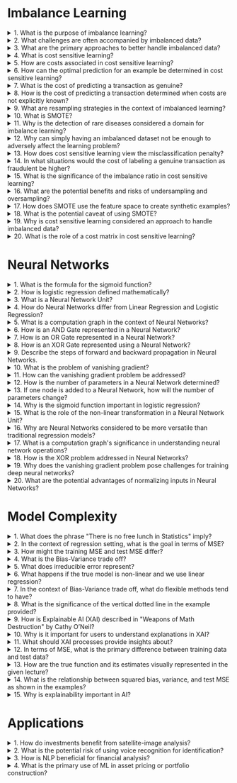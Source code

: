# Imbalance Learning
<details>
<summary>1. What is the purpose of imbalance learning?</summary>
Imbalance Learning is useful for domains where the number of examples for a class is skewed. For instance, in situations where the percentage of fraudulent transactions is around 0.02%. It addresses common issues in problems like claim prediction, default prediction, detection of rare diseases, and anomaly detection.
</details>

<details>
<summary>2. What challenges are often accompanied by imbalanced data?</summary>
a) Overall small size of minority class to learn from
b) Overlapping features between majority and minority class
c) Different clusters in minority label
</details>

<details>
<summary>3. What are the primary approaches to better handle imbalanced data?</summary>
Approaches include:
● Cost sensitive learning: Change the learning method to bias towards minority class
● Data level methods: Modify the training data to adjust the imbalance
</details>

<details>
<summary>4. What is cost sensitive learning?</summary>
In cost sensitive learning, the cost function of the learning method is modified. The penalty for mis-classification depends on the class and can be viewed as minimizing “conditional risk”. Costs are generally associated with classes.
</details>

<details>
<summary>5. How are costs associated in cost sensitive learning?</summary>
Costs can be defined using a cost matrix. For instance, labelling a fraudulent transaction as genuine will have a higher cost as opposed to labelling a genuine transaction as fraudulent.
</details>

<details>
<summary>6. How can the optimal prediction for an example be determined in cost sensitive learning?</summary>
Class that minimises the sum over all classes of the probability of a class times the cost associated with predicting another class. For binary classification, it involves calculations based on the cost matrix.
</details>

<details>
<summary>7. What is the cost of predicting a transaction as genuine?</summary>
It is the sum of the probability of the transaction being genuine multiplied by the correct classification cost plus the probability of the transaction being fraudulent multiplied by the incorrect classification cost.
</details>

<details>
<summary>8. How is the cost of predicting a transaction determined when costs are not explicitly known?</summary>
If the exact costs are unknown, the imbalance ratio can be used as a heuristic. The cost of a false negative is set to 1, and the cost of a false positive is set to the imbalance ratio.
</details>

<details>
<summary>9. What are resampling strategies in the context of imbalanced learning?</summary>
Resampling strategies involve modifying the dataset to reduce imbalance. The primary techniques include:
● Undersampling: Remove examples of the majority class
● Oversampling: Replicate or create new examples of the minority class
● Hybrid: Combine undersampling and oversampling methods
</details>

<details>
<summary>10. What is SMOTE?</summary>
SMOTE stands for Synthetic Minority Oversampling Technique. It creates new (synthetic) examples of the minority class by interpolating in the feature space. It involves randomly picking a positive example, finding its neighbors, and generating a new example between these instances. However, there's a caveat: it can aggregate specific clusters of the minority class.
</details>

<details>
<summary>11. Why is the detection of rare diseases considered a domain for imbalance learning?</summary>
The detection of rare diseases is an imbalanced learning domain because the instances of people having rare diseases (minority class) are significantly fewer than those not having them (majority class).
</details>

<details>
<summary>12. Why can simply having an imbalanced dataset not be enough to adversely affect the learning problem?</summary>
Imbalance in itself may not be sufficient to affect the learning adversely. Issues like a small size of the minority class to learn from, overlapping features between classes, and different clusters in the minority label can compound the problem.
</details>

<details>
<summary>13. How does cost sensitive learning view the misclassification penalty?</summary>
Cost sensitive learning views the misclassification penalty as minimizing “conditional risk”, where the penalty depends on the class being predicted.
</details>

<details>
<summary>14. In what situations would the cost of labeling a genuine transaction as fraudulent be higher?</summary>
Situations like sending a patient with a rare infectious disease home or labeling a fraudulent transaction as genuine would typically have higher costs associated with them due to the potential severe consequences.
</details>

<details>
<summary>15. What is the significance of the imbalance ratio in cost sensitive learning?</summary>
The imbalance ratio serves as a heuristic when exact costs are unknown. It helps determine the relative cost of false negatives to false positives based on the distribution of classes in the dataset.
</details>

<details>
<summary>16. What are the potential benefits and risks of undersampling and oversampling?</summary>
Undersampling can help in reducing the majority class to balance the dataset, but it might lead to loss of important information. Oversampling, on the other hand, can amplify the minority class, but there's a risk of overfitting to the minority class.
</details>

<details>
<summary>17. How does SMOTE use the feature space to create synthetic examples?</summary>
SMOTE operates in the feature space by randomly selecting a positive example, finding some of its neighbors, and generating a new synthetic example that lies between these instances.
</details>

<details>
<summary>18. What is the potential caveat of using SMOTE?</summary>
SMOTE can aggregate or overemphasize specific clusters of the minority class, which might not be representative of the true distribution.
</details>

<details>
<summary>19. Why is cost sensitive learning considered an approach to handle imbalanced data?</summary>
Cost sensitive learning biases the learning method towards the minority class by adjusting the misclassification penalties, making it suitable to handle datasets where one class is significantly underrepresented.
</details>

<details>
<summary>20. What is the role of a cost matrix in cost sensitive learning?</summary>
A cost matrix defines the costs associated with predicting one class when the true class is another. It helps quantify the penalties associated with different types of misclassifications.
</details>

# Neural Networks

<details>
<summary>1. What is the formula for the sigmoid function?</summary>

Answer: \( s(x) = \frac{1}{1 + e^{-x}} \)
</details>

<details>
<summary>2. How is logistic regression defined mathematically?</summary>

Answer: \( s(x) = \frac{e^{f(x)}}{1 + e^{f(x)}} \) where \( f(x) = w_0 + w_1x_1 + w_2x_2 + \dots + w_nx_n \)
</details>

<details>
<summary>3. What is a Neural Network Unit?</summary>

Answer: A Neural Network Unit is composed of a linear transformation followed by a non-linear transformation.
</details>

<details>
<summary>4. How do Neural Networks differ from Linear Regression and Logistic Regression?</summary>

Answer: Neural Networks are composed of multiple layers and units which can represent complex non-linear functions, whereas Linear and Logistic Regressions are simpler models.
</details>

<details>
<summary>5. What is a computation graph in the context of Neural Networks?</summary>

Answer: A computation graph visualizes the operations and their sequence in a neural network, typically using nodes to represent operations and edges to represent the data flow.
</details>

<details>
<summary>6. How is an AND Gate represented in a Neural Network?</summary>

Answer: For inputs \( x_1 \) and \( x_2 \), the output is 0 if \( x_1 + x_2 - 1 \leq 0 \) and 1 if \( x_1 + x_2 - 1 > 0 \).
</details>

<details>
<summary>7. How is an OR Gate represented in a Neural Network?</summary>

Answer: For inputs \( x_1 \) and \( x_2 \), the output is 0 if \( x_1 + x_2 \leq 0 \) and 1 if \( x_1 + x_2 > 0 \).
</details>

<details>
<summary>8. How is an XOR Gate represented using a Neural Network?</summary>

Answer: An XOR Gate cannot be represented by a simple linear model. In a neural network, multiple layers with specific weight configurations are required to represent the XOR function.
</details>

<details>
<summary>9. Describe the steps of forward and backward propagation in Neural Networks.</summary>

Answer: 
1. Guess some value for coefficients.
2. Compute the direction of the gradient.
3. Move some distance in that direction.
</details>

<details>
<summary>10. What is the problem of vanishing gradient?</summary>

Answer: Large changes in input result in very small changes in the derivative. This problem is compounded as multiple small gradients are multiplied in hidden layers.
</details>

<details>
<summary>11. How can the vanishing gradient problem be addressed?</summary>

Answer: 
1. Normalize inputs.
2. Use other activation functions.
</details>

<details>
<summary>12. How is the number of parameters in a Neural Network determined?</summary>

Answer: # parameters = #weights + #biases
</details>

<details>
<summary>13. If one node is added to a Neural Network, how will the number of parameters change?</summary>

Answer: The change in the number of parameters would depend on the architecture of the network and where the node is added. Generally, it would increase by the number of connections the node has (weights) plus one (for the bias).
</details>

<details>
<summary>14. Why is the sigmoid function important in logistic regression?</summary>

Answer: The sigmoid function is used to squash the output between 0 and 1, making it useful for binary classification tasks in logistic regression.
</details>

<details>
<summary>15. What is the role of the non-linear transformation in a Neural Network Unit?</summary>

Answer: The non-linear transformation introduces non-linearity to the model, allowing it to capture more complex relationships in the data.
</details>

<details>
<summary>16. Why are Neural Networks considered to be more versatile than traditional regression models?</summary>

Answer: Because of their ability to model complex non-linear relationships through multiple layers and units.
</details>

<details>
<summary>17. What is a computation graph's significance in understanding neural network operations?</summary>

Answer: It helps visualize the operations and their sequence, providing a clearer picture of the data flow and computations in the network.
</details>

<details>
<summary>18. How is the XOR problem addressed in Neural Networks?</summary>

Answer: The XOR problem is addressed using multiple layers in the neural network with specific weight and bias configurations to model the non-linear XOR relationship.
</details>

<details>
<summary>19. Why does the vanishing gradient problem pose challenges for training deep neural networks?</summary>

Answer: It makes the weights of the initial layers (closer to the input) change very little, preventing the model from learning effectively and can lead to slower convergence.
</details>

<details>   
<summary>20. What are the potential advantages of normalizing inputs in Neural Networks?</summary>

Answer: Normalizing inputs can help in faster convergence, prevent the model from getting stuck in local minima, and can mitigate the vanishing/exploding gradient problems.
</details>

# Model Complexity
<details>
<summary>1. What does the phrase "There is no free lunch in Statistics" imply?</summary>
It implies that there is no single method that dominates others in statistics.
</details>

<details>
<summary>2. In the context of regression setting, what is the goal in terms of MSE?</summary>
We want a model that minimises the MSE on test data, not just the training data.
</details>

<details>
<summary>3. How might the training MSE and test MSE differ?</summary>
A method with the lowest training MSE may not necessarily have the lowest test MSE.
</details>

<details>
<summary>4. What is the Bias-Variance trade off?</summary>
It's the balance between how well a model can approximate the true structure (bias) and the amount by which the model would change if training data was changed (variance).
</details>

<details>
<summary>5. What does irreducible error represent?</summary>
The amount by which the model's predictions would change if the training data was changed. If variance is high, small changes in training data result in large changes in the model.
</details>

<details>
<summary>6. What happens if the true model is non-linear and we use linear regression?</summary>
The linear regression will have a high bias.
</details>

<details>
<summary>7. In the context of Bias-Variance trade off, what do flexible methods tend to have?</summary>
Flexible methods have high variance.
</details>

<details>
<summary>8. What is the significance of the vertical dotted line in the example provided?</summary>
The vertical dotted line indicates the flexibility level corresponding to the smallest test MSE.
</details>

<details>
<summary>9. How is Explainable AI (XAI) described in "Weapons of Math Destruction" by Cathy O’Neil?</summary>
It is described as “highly efficient, seemingly arbitrary, and utterly unaccountable … no one will understand their logic or be able to explain it.”
</details>

<details>
<summary>10. Why is it important for users to understand explanations in XAI?</summary>
So that they have a clear understanding of which variables or feature interactions impacted model predictions, and they can discern the model's strengths and weaknesses.
</details>

<details>
<summary>11. What should XAI processes provide insights about?</summary>
XAI processes should shed light on the ways in which outcomes will be used by an organization.
</details>

<details>
<summary>12. In terms of MSE, what is the primary difference between training data and test data?</summary>
The MSE is computed using the training data, but in general, we are interested in the accuracy of the model on unseen test data.
</details>

<details>
<summary>13. How are the true function and its estimates visually represented in the given lecture?</summary>
The true function (f) is shown in black while three estimates of f are shown: the linear regression line (orange curve), and two smoothing spline fits (blue and green curves).
</details>

<details>
<summary>14. What is the relationship between squared bias, variance, and test MSE as shown in the examples?</summary>
The examples show squared bias (blue curve), variance (orange curve), Var(ε) (dashed line), and test MSE (red curve) for three different data sets.
</details>

<details>
<summary>15. Why is explainability important in AI?</summary>
Explainability facilitates an understanding of the variables or features that impact model predictions, provides insights into a model's strengths and weaknesses, and ensures users understand the explanations.
</details>

# Applications
<details>
<summary>1. How do investments benefit from satellite-image analysis?</summary>
Satellite-image car counting or tracking of shipping containers provides an informational advantage that yields 4% to 5% in the three days around quarterly earnings announcements.
</details>

<details>
<summary>2. What is the potential risk of using voice recognition for identification?</summary>
There's a risk that generative AI could be trained to fool the voice recognition AI, leading to potential false identifications.
</details>

<details>
<summary>3. How is NLP beneficial for financial analysis?</summary>
NLP can be used to extract information and relations from textual data such as using tweets to predict stock sentiment, analysis for financial statements, and ESG analysis of firms.
</details>

<details>
<summary>4. What is the primary use of ML in asset pricing or portfolio construction?</summary>
Machine Learning can be used to identify factors that yield better portfolio construction.
</details>